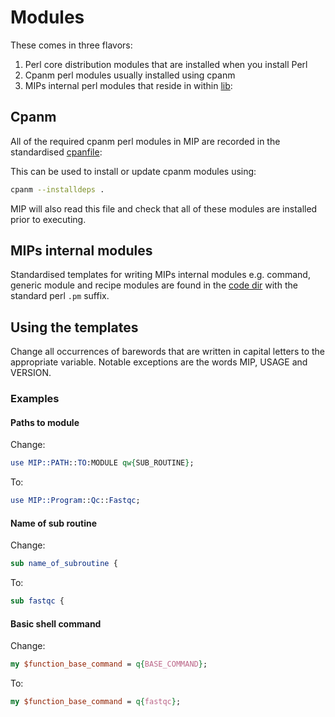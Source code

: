 # Modules
These comes in three flavors:
1. Perl core distribution modules that are installed when you install Perl
2. Cpanm perl modules usually installed using cpanm
3. MIPs internal perl modules that reside in within [lib]:

## Cpanm
All of the required cpanm perl modules in MIP are recorded in the standardised [cpanfile]:

This can be used to install or update cpanm modules using: 
```bash
cpanm --installdeps .
```
MIP will also read this file and check that all of these modules are installed prior to executing.

## MIPs internal modules
Standardised templates for writing MIPs internal modules e.g. command, generic module and recipe modules are found in the [code dir] with the standard perl `.pm` suffix.

## Using the templates
Change all occurrences of barewords that are written in capital letters to the appropriate variable. Notable exceptions are the words MIP, USAGE and VERSION.

### Examples
#### Paths to module
Change:
```Perl
use MIP::PATH::TO:MODULE qw{SUB_ROUTINE};
```
To:
```Perl
use MIP::Program::Qc::Fastqc;
```
#### Name of sub routine
Change:
```Perl
sub name_of_subroutine {
```
To:
```Perl
sub fastqc {
```
#### Basic shell command
Change:
```Perl
my $function_base_command = q{BASE_COMMAND};
```
To:
```Perl
my $function_base_command = q{fastqc};
```
[lib]: https://github.com/Clinical-Genomics/MIP/tree/master/lib/MIP/
[cpanfile]: https://github.com/Clinical-Genomics/MIP/tree/master/definitions/cpanfile
[code dir]: https://github.com/Clinical-Genomics/MIP/tree/master/templates/code/
